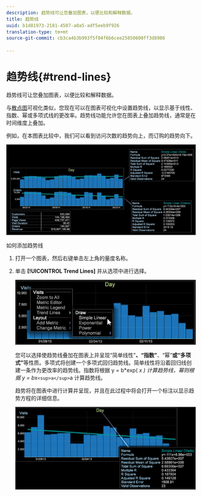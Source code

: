 ```yaml
---
description: 趋势线可让您叠加图表，以便比较和解释数据。
title: 趋势线
uuid: b1d81973-2181-4507-a0a5-adf5eeb9f926
translation-type: tm+mt
source-git-commit: cb3ca4b3b993f5f04f6b6cee25850600ff3d8986

---
```



# 趋势线{#trend-lines}

趋势线可让您叠加图表，以便比较和解释数据。

与[散点图](https://docs.adobe.com/content/help/en/data-workbench/using/client/analysis-visualizations/c-scat-plots.html)可视化类似，您现在可以在图表可视化中设置趋势线，以显示基于线性、指数、幂或多项式线的更改率。趋势线功能允许您在图表上叠加趋势线，通常是在时间维度上叠加。

例如，在本图表比较中，我们可以看到访问次数的趋势向上，而订购的趋势向下。

![](assets/trend_line.png)

如何添加趋势线

1. 打开一个图表，然后右键单击左上角的量度名称。
1. 单击 **[!UICONTROL Trend Lines]** 并从选项中进行选择。

   ![](assets/trend_line_graph.png)

   您可以选择使趋势线叠加在图表上并呈现“简单线性”****、“指数”****、“幂”****&#x200B;或“多项式”****&#x200B;等性质。多项式将创建一个多项式回归趋势线。简单线性将沿着回归线创建一条作为更改率的趋势线。指数将根据 y = b*exp( *x ) 计算趋势线，幂则根据 y = b*x`<sup>a</sup>`a 计算趋势线。

   趋势将在图表中进行计算并呈现，并且在此过程中将会打开一个标注以显示趋势方程的详细信息。

   ![](assets/trend_line_detail.png)

